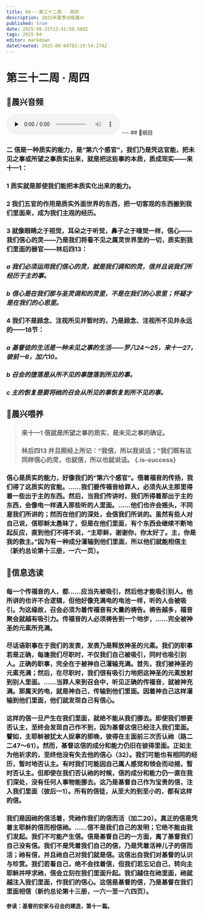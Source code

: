 ```yaml
---
title: 04---第三十二周 · 周四
description: 2025年夏季训练晨兴
published: true
date: 2025-08-25T13:41:58.568Z
tags: 2025-04
editor: markdown
dateCreated: 2025-08-04T02:19:54.274Z
---
```


# 第三十二周 · 周四
## 🎵晨兴音频
<audio id="audio" controls="" preload="none">
      <source id="mp3" src="/2025-04/week8/week32day4.mp3">
</audio>
---
## 📖纲目

### 二    信是一种质实的能力，是“第六个感官”，我们乃是凭这官能，把未见之事或所望之事质实出来，就是把这些事的本质，质成现实——来十一1：

### 1    质实就是那使我们能把本质实化出来的能力。

### 2    我们五官的作用是质实外面世界的东西，把一切客观的东西搬到我们里面来，成为我们主观的经历。

### 3    就像眼睛之于视觉，耳朵之于听觉，鼻子之于嗅觉一样，信心——我们信心的灵——乃是我们将看不见之属灵世界里的一切，质实到我们里面的器官——林后四13：

### *a    我们必须运用我们信心的灵，就是我们调和的灵，信并且说我们所经历于主的事。*

### *b    信心是在我们那与圣灵调和的灵里，不是在我们的心思里；怀疑才是在我们的心思里。*

### 4    我们不是顾念、注视所见并暂时的，乃是顾念、注视所不见并永远的——18节：

### *a    基督徒的生活是一种未见之事的生活——罗八24～25，来十一27，彼前一8，加六10。*

### *b    召会的堕落是从所不见的事堕落到所见的事。*

### *c    主的恢复是要将祂的召会从所见的事恢复到所不见的事。*

## 📖晨兴喂养

>### **来十一1    信就是所望之事的质实，是未见之事的确证。**
>
>### **林后四13    并且照经上所记：“我信，所以我说话；”我们既有这同样信心的灵，也就信，所以也就说话。** {.is-success}

### 信心是质实的能力，好像我们的“第六个感官”。借着福音的传扬，我们得了这质实的官能。……我们要传福音给罪人，必须先从主那里得着一些出于主的东西。然后，当我们传讲时，我们所得着那出于主的东西，会像电一样通入那些听的人里面。……他们也许会摇头，不同意我们所讲的；然而在他们的深处，会信我们所说的。虽然有些人对自己说，信耶稣太愚昧了，但是在他们里面，有个东西会继续不断地起反应，直到他们不得不说，“主耶稣，谢谢你，你太好了。主，你是我的救主。”因为有一种成分灌输到他们里面，所以他们就能相信主（新约总论第十三册，一六一页）。

## 📖信息选读

### 每一个传福音的人，都……应当先被吸引，然后他才能吸引别人。他所讲的也许不合逻辑，但他好像充满电的电池一样，听的人会被吸引。为这缘故，召会必须为着传福音有大量的祷告。祷告越多，福音聚会就越有吸引力。传福音的人必须祷告到一个地步，……完全被神圣的元素所充满。

### 尽话语职事在于我们的发表，发表乃是释放神圣的元素。我们的职事若是正确，每逢我们尽职时，不仅我们自己被吸引，同时也吸引别人。正确的职事，完全在于被神自己灌输充满。首先，我们被神圣的元素充满；然后，在尽职时，我们很有吸引力地把这神圣的元素放射到别人里面。……当罪人来到召会中，听见正确的传福音，就被神充满。那属天的电，就是神自己，传输到他们里面。因着神自己这样灌输到他们里面，他们就发现自己有信心。

### 这样的信一旦产生在我们里面，就绝不能从我们挪去。即使我们想要否认主，至终会发现自己作不到，因为基督这信已经注入我们里面。譬如，主耶稣被犹太人捉拿的那晚，彼得在主面前三次否认祂（路二二47～61）。然而，基督这信的成分和能力仍旧在彼得里面。正如主为他祈求的，至终他没有失去他的信心（32）。我们可能也有相同的经历，暂时地否认主。有时我们可能因自己属人感觉和领会而动摇，暂时否认主。但即使在我们否认祂的时候，信的成分和能力仍一直在我们深处，没有任何人事物能挪去。这乃是基督自己作为宝贵的信，注入我们里面（彼后一1）。所有的信徒，从至大的到至小的，都有这样的信。

### 我们是因祂的信活着，凭祂作我们的信而活（加二20）。真正的信是凭着主耶稣的信而相信祂。……信不是我们自己的发明；它绝不能由我们发起。我们不可能产生信。信是基督自己的一方面，离了基督我们自己没有信。我们不是凭着我们自己的信，乃是凭着活神儿子的信而活；祂有信，并且祂自己对我们就是信。这信出自我们对基督的认识与珍赏。我们若看自己，绝不会找着信，但我们若忘记自己，转向主耶稣并呼求祂，信会立刻在我们里面升起。我们越住在祂里面，祂就越注入我们里面，作我们的信心。这信是基督的信，乃是基督在我们里面相信（新约总论第十三册，一六一至一六四页）。

**参读：基督的安家与召会的建造，第十一篇。**
<!-- Google tag (gtag.js) -->
<script async src="https://www.googletagmanager.com/gtag/js?id=G-1P8709Z16T"></script>
<script>
  window.dataLayer = window.dataLayer || [];
  function gtag(){dataLayer.push(arguments);}
  gtag('js', new Date());

  gtag('config', 'G-1P8709Z16T');
</script>
